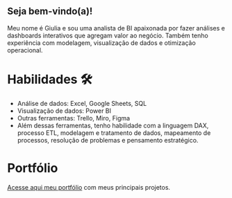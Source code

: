 ## Seja bem-vindo(a)!
Meu nome é Giulia e sou uma analista de BI apaixonada por fazer análises e dashboards interativos que agregam valor ao negócio. Também tenho experiência com modelagem, visualização de dados e otimização operacional.

# Habilidades 🛠️
- Análise de dados: Excel, Google Sheets, SQL
- Visualização de dados: Power BI
- Outras ferramentas: Trello, Miro, Figma
- Além dessas ferramentas, tenho habilidade com a linguagem DAX, processo ETL, modelagem e tratamento de dados, mapeamento de processos, resolução de problemas e pensamento estratégico.

# Portfólio
[Acesse aqui meu portfólio](https://github.com/giulianaves/portfolio) com meus principais projetos.
